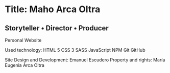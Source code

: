 # Title: Maho Arca Oltra

## Storyteller • Director • Producer

Personal Website

Used technology:
HTML 5
CSS 3
SASS
JavaScript
NPM
Git
GitHub

Site Design and Development: Emanuel Escudero
Property and rights: María Eugenia Arca Oltra
